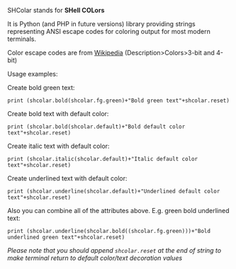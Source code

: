 SHColar stands for **SHell COLors**

It is Python (and PHP in future versions)  library providing strings representing ANSI escape codes for coloring output for most modern terminals.

Color escape codes are from [Wikipedia](https://en.m.wikipedia.org/wiki/ANSI_escape_code) (Description>Colors>3-bit and 4-bit)

Usage examples:

Create bold green text:

`print (shcolar.bold(shcolar.fg.green)+"Bold green text"+shcolar.reset)`

Create bold text with default color:

`print (shcolar.bold(shcolar.default)+"Bold default color text"+shcolar.reset)`

Create italic text with default color:

`print (shcolar.italic(shcolar.default)+"Italic default color text"+shcolar.reset)`

Create underlined text with default color:

`print (shcolar.underline(shcolar.default)+"Underlined default color text"+shcolar.reset)`

Also you can combine all of the attributes above. E.g. green bold underlined text:

`print (shcolar.underline(shcolar.bold((shcolar.fg.green)))+"Bold underlined green text"+shcolar.reset)`

_Please note that you should append `shcolar.reset` at the end of string to make terminal return to default color/text decoration values_